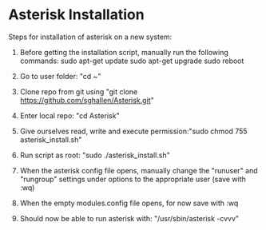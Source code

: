 # Asterisk Installation
Steps for installation of asterisk on a new system:

1) Before getting the installation script, manually run the following commands:
sudo apt-get update
sudo apt-get upgrade
sudo reboot

2) Go to user folder: "cd ~"

3) Clone repo from git using "git clone https://github.com/sghallen/Asterisk.git"

4) Enter local repo: "cd Asterisk"

5) Give ourselves read, write and execute permission:"sudo chmod 755 asterisk_install.sh"

6) Run script as root: "sudo ./asterisk_install.sh"

7) When the asterisk config file opens, manually change the "runuser" and "rungroup" settings under options to the appropriate user (save with :wq)

8) When the empty modules.config file opens, for now save with :wq

9) Should now be able to run asterisk with: "/usr/sbin/asterisk -cvvv"
